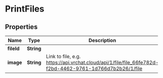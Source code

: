 

# PrintFiles


## Properties

| Name | Type | Description | Notes |
|------------ | ------------- | ------------- | -------------|
|**fileId** | **String** |  |  [optional] |
|**image** | **String** | Link to file, e.g. https://api.vrchat.cloud/api/1/file/file_66fe782d-f2bd-4462-9761-1d766d7b2b26/1/file |  [optional] |



